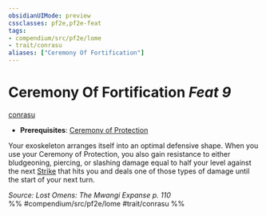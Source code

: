 ```yaml
---
obsidianUIMode: preview
cssclasses: pf2e,pf2e-feat
tags:
- compendium/src/pf2e/lome
- trait/conrasu
aliases: ["Ceremony Of Fortification"]
---
```

# Ceremony Of Fortification  *Feat 9*  
[conrasu](rules/traits/conrasu-loag.md "Conrasu Ancestry & Heritage Trait")  

- **Prerequisites**: [Ceremony of Protection](compendium/feats/ceremony-of-protection-lome.md)

Your exoskeleton arranges itself into an optimal defensive shape. When you use your Ceremony of Protection, you also gain resistance to either bludgeoning, piercing, or slashing damage equal to half your level against the next [Strike](rules/actions/strike.md) that hits you and deals one of those types of damage until the start of your next turn.

*Source: Lost Omens: The Mwangi Expanse p. 110*  
%% #compendium/src/pf2e/lome #trait/conrasu %%